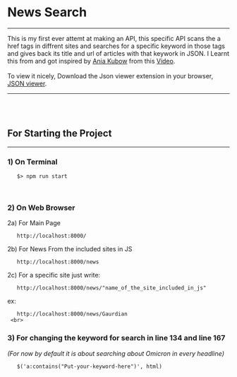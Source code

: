 <h1><b>News Search</h1></b><hr>

This is my first ever attemt at making an API, this specific API scans the a href tags in diffrent sites and searches for a specific keyword in those tags and gives back its title and url of articles with that keywork in JSON. I Learnt this from and got inspired by <a href="https://github.com/kubowania/climate-change-live-api">Ania Kubow</a> from this <a href="https://www.youtube.com/watch?v=GK4Pl-GmPHk">Video</a>.<br>
<br>
To view it nicely, Download the Json viewer extension in your browser, <a href= "https://chrome.google.com/webstore/detail/json-viewer/gbmdgpbipfallnflgajpaliibnhdgobh/related">JSON viewer</a>.
<hr><br>
<br>
<h2>For Starting the Project</h2><hr>
<h3>1) On Terminal</h3>

       $> npm run start
       
       
 <br>
       

<h3>2) On Web Browser</h3>

   2a) For Main Page

       http://localhost:8000/



   2b) For News From the included sites in JS

       http://localhost:8000/news



   2c) For a specific site just write:

       http://localhost:8000/news/"name_of_the_site_included_in_js"
       
       
     
   ex:
                                                                                                        
       http://localhost:8000/news/Gaurdian
     <br>
       
       



<h3>3) For changing the keyword for search in line 134 and line 167</h3><i>(For now by default it is about searching about Omicron in every headline)</i>

<br>

       $('a:contains("Put-your-keyword-here")', html)

